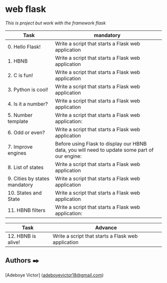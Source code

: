 # web flask

_This is project but work with the framework flask_


| Task | mandatory |
| ------ | ------ |
| 0. Hello Flask! | Write a script that starts a Flask web application |
| 1. HBNB  | Write a script that starts a Flask web application  |
| 2. C is fun! | Write a script that starts a Flask web application |
| 3. Python is cool! | Write a script that starts a Flask web application |
| 4. Is it a number?  | Write a script that starts a Flask web application |
| 5. Number template | Write a script that starts a Flask web application: |
| 6. Odd or even? | Write a script that starts a Flask web application |
| 7. Improve engines | Before using Flask to display our HBNB data, you will need to update some part of our engine:  |
| 8. List of states | Write a script that starts a Flask web application |
| 9. Cities by states mandatory | Write a script that starts a Flask web application |
| 10. States and State  | Write a script that starts a Flask web application |
| 11. HBNB filters | Write a script that starts a Flask web application: |

| Task | Advance |
| ------ | ------ |
| 12. HBNB is alive! | Write a script that starts a Flask web application |


## Authors :black_nib:

[Adeboye Victor] (adeboyevictor18@gmail.com)
